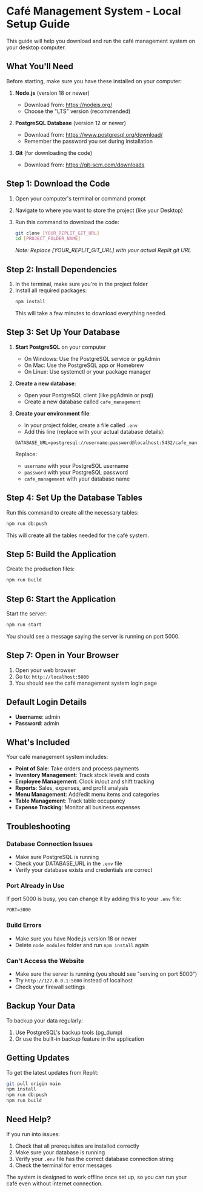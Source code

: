 # Café Management System - Local Setup Guide

This guide will help you download and run the café management system on your desktop computer.

## What You'll Need

Before starting, make sure you have these installed on your computer:

1. **Node.js** (version 18 or newer)
   - Download from: https://nodejs.org/
   - Choose the "LTS" version (recommended)

2. **PostgreSQL Database** (version 12 or newer)
   - Download from: https://www.postgresql.org/download/
   - Remember the password you set during installation

3. **Git** (for downloading the code)
   - Download from: https://git-scm.com/downloads

## Step 1: Download the Code

1. Open your computer's terminal or command prompt
2. Navigate to where you want to store the project (like your Desktop)
3. Run this command to download the code:
   ```bash
   git clone [YOUR_REPLIT_GIT_URL]
   cd [PROJECT_FOLDER_NAME]
   ```

   *Note: Replace [YOUR_REPLIT_GIT_URL] with your actual Replit git URL*

## Step 2: Install Dependencies

1. In the terminal, make sure you're in the project folder
2. Install all required packages:
   ```bash
   npm install
   ```
   This will take a few minutes to download everything needed.

## Step 3: Set Up Your Database

1. **Start PostgreSQL** on your computer
   - On Windows: Use the PostgreSQL service or pgAdmin
   - On Mac: Use the PostgreSQL app or Homebrew
   - On Linux: Use systemctl or your package manager

2. **Create a new database**:
   - Open your PostgreSQL client (like pgAdmin or psql)
   - Create a new database called `cafe_management`

3. **Create your environment file**:
   - In your project folder, create a file called `.env`
   - Add this line (replace with your actual database details):
   ```
   DATABASE_URL=postgresql://username:password@localhost:5432/cafe_management
   ```
   Replace:
   - `username` with your PostgreSQL username
   - `password` with your PostgreSQL password
   - `cafe_management` with your database name

## Step 4: Set Up the Database Tables

Run this command to create all the necessary tables:
```bash
npm run db:push
```

This will create all the tables needed for the café system.

## Step 5: Build the Application

Create the production files:
```bash
npm run build
```

## Step 6: Start the Application

Start the server:
```bash
npm run start
```

You should see a message saying the server is running on port 5000.

## Step 7: Open in Your Browser

1. Open your web browser
2. Go to: `http://localhost:5000`
3. You should see the café management system login page

## Default Login Details

- **Username**: admin
- **Password**: admin

## What's Included

Your café management system includes:

- **Point of Sale**: Take orders and process payments
- **Inventory Management**: Track stock levels and costs
- **Employee Management**: Clock in/out and shift tracking
- **Reports**: Sales, expenses, and profit analysis
- **Menu Management**: Add/edit menu items and categories
- **Table Management**: Track table occupancy
- **Expense Tracking**: Monitor all business expenses

## Troubleshooting

### Database Connection Issues
- Make sure PostgreSQL is running
- Check your DATABASE_URL in the `.env` file
- Verify your database exists and credentials are correct

### Port Already in Use
If port 5000 is busy, you can change it by adding this to your `.env` file:
```
PORT=3000
```

### Build Errors
- Make sure you have Node.js version 18 or newer
- Delete `node_modules` folder and run `npm install` again

### Can't Access the Website
- Make sure the server is running (you should see "serving on port 5000")
- Try `http://127.0.0.1:5000` instead of localhost
- Check your firewall settings

## Backup Your Data

To backup your data regularly:
1. Use PostgreSQL's backup tools (pg_dump)
2. Or use the built-in backup feature in the application

## Getting Updates

To get the latest updates from Replit:
```bash
git pull origin main
npm install
npm run db:push
npm run build
```

## Need Help?

If you run into issues:
1. Check that all prerequisites are installed correctly
2. Make sure your database is running
3. Verify your `.env` file has the correct database connection string
4. Check the terminal for error messages

The system is designed to work offline once set up, so you can run your café even without internet connection.